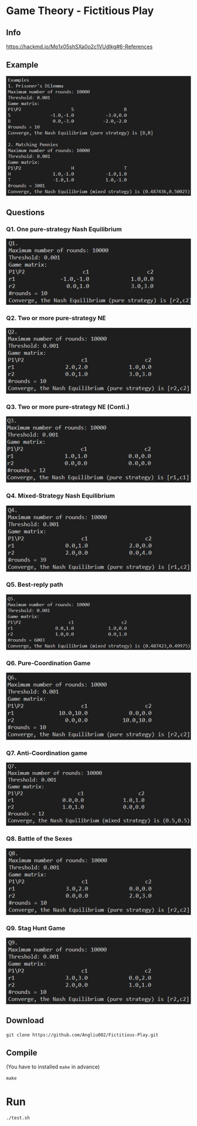 # Game Theory - Fictitious Play

## Info
https://hackmd.io/Mp1x05shSXa0o2c1VUdlkg#6-References

## Example
![Example](https://github.com/Angliu002/Fictitious-Play/blob/main/images/Example.png)

## Questions
### Q1. One pure-strategy Nash Equilibrium
![Q1](https://github.com/Angliu002/Fictitious-Play/blob/main/images/Q1.png)

### Q2. Two or more pure-strategy NE
![Q2](https://github.com/Angliu002/Fictitious-Play/blob/main/images/Q2.png)

### Q3. Two or more pure-strategy NE (Conti.)
![Q3](https://github.com/Angliu002/Fictitious-Play/blob/main/images/Q3.png)

### Q4. Mixed-Strategy Nash Equilibrium
![Q4](https://github.com/Angliu002/Fictitious-Play/blob/main/images/Q4.png)

### Q5. Best-reply path
![Q5](https://github.com/Angliu002/Fictitious-Play/blob/main/images/Q5.png)

### Q6. Pure-Coordination Game
![Q6](https://github.com/Angliu002/Fictitious-Play/blob/main/images/Q6.png)

### Q7. Anti-Coordination game
![Q7](https://github.com/Angliu002/Fictitious-Play/blob/main/images/Q7.png)

### Q8. Battle of the Sexes
![Q8](https://github.com/Angliu002/Fictitious-Play/blob/main/images/Q8.png)

### Q9. Stag Hunt Game
![Q9](https://github.com/Angliu002/Fictitious-Play/blob/main/images/Q9.png)

## Download
```
git clone https://github.com/Angliu002/Fictitious-Play.git
```

## Compile
(You have to installed `make` in advance)
```
make
```

# Run
```
./test.sh
```

